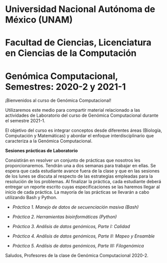 # Universidad Nacional Autónoma de México (UNAM)
# Facultad de Ciencias, Licenciatura en Ciencias de la Computación
# Genómica Computacional, Semestres: 2020-2 y 2021-1

¡Bienvenidos al curso de Genómica Computacional!

Utilizaremos este medio para compartir material relacionado a las actividades de Laboratorio del curso de Genómica Computacional durante el semestre 2021-1. 

El objetivo del curso es integrar conceptos desde diferentes áreas (Biología, Computación y Matemáticas) y abordar el enfoque interdisciplinario que caracteriza a la Genómica Computacional. 

**Sesiones prácticas de Laboratorio**

Consistirán en resolver un conjunto de prácticas que nosotros les proporcionaremos. Tendrán una a dos semanas para trabajar en ellas. Se espera que cada estudiante avance fuera de la clase y que en las sesiones de los lunes se discuta al respecto de las estrategias empleadas para la resolución de los problemas. Al finalizar la práctica, cada estudiante deberá entregar un reporte escrito cuyas especificaciones se las haremos llegar al inicio de cada práctica. La mayoría de las prácticas se llevarán a cabo utilizando Bash y Python. 

+ *Práctica 1. Manejo de datos de secuenciación masiva (Bash)* 

+ *Práctica 2. Herramientas bioinformáticas (Python)*

+ *Práctica 3. Análisis de datos genómicos, Parte I: Calidad*

+ *Práctica 4. Análisis de datos genómicos, Parte II: Mapeo y Ensamble* 

+ *Práctica 5. Análisis de datos genómicos, Parte III: Filogenómica*

Saludos, Profesores de la clase de Genómica Computacional 2020-2.
